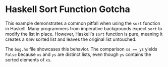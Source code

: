 # Haskell Sort Function Gotcha

This example demonstrates a common pitfall when using the `sort` function in Haskell.  Many programmers from imperative backgrounds expect `sort` to modify the list in place.  However, Haskell's `sort` function is pure, meaning it creates a *new* sorted list and leaves the original list untouched.

The `bug.hs` file showcases this behavior. The comparison `xs == ys` yields `False` because `xs` and `ys` are distinct lists, even though `ys` contains the sorted elements of `xs`.